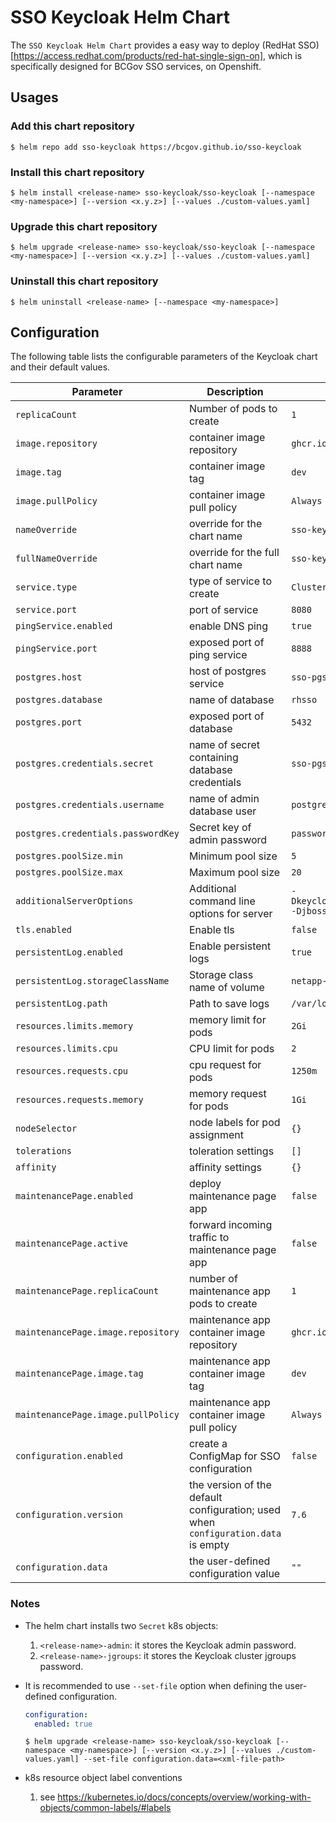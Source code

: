 # SSO Keycloak Helm Chart

The `SSO Keycloak Helm Chart` provides a easy way to deploy (RedHat SSO)[https://access.redhat.com/products/red-hat-single-sign-on], which is specifically designed for BCGov SSO services, on Openshift.

## Usages

### Add this chart repository

```console
$ helm repo add sso-keycloak https://bcgov.github.io/sso-keycloak
```

### Install this chart repository

```console
$ helm install <release-name> sso-keycloak/sso-keycloak [--namespace <my-namespace>] [--version <x.y.z>] [--values ./custom-values.yaml]
```

### Upgrade this chart repository

```console
$ helm upgrade <release-name> sso-keycloak/sso-keycloak [--namespace <my-namespace>] [--version <x.y.z>] [--values ./custom-values.yaml]
```

### Uninstall this chart repository

```console
$ helm uninstall <release-name> [--namespace <my-namespace>]
```

## Configuration

The following table lists the configurable parameters of the Keycloak chart and their default values.

| Parameter                          | Description                                                                       | Default                                                                                    |
| ---------------------------------- | --------------------------------------------------------------------------------- | ------------------------------------------------------------------------------------------ |
| `replicaCount`                     | Number of pods to create                                                          | `1`                                                                                        |
| `image.repository`                 | container image repository                                                        | `ghcr.io/bcgov/sso`                                                                        |
| `image.tag`                        | container image tag                                                               | `dev`                                                                                      |
| `image.pullPolicy`                 | container image pull policy                                                       | `Always`                                                                                   |
| `nameOverride`                     | override for the chart name                                                       | `sso-keycloak`                                                                             |
| `fullNameOverride`                 | override for the full chart name                                                  | `sso-keycloak`                                                                             |
| `service.type`                     | type of service to create                                                         | `ClusterIP`                                                                                |
| `service.port`                     | port of service                                                                   | `8080`                                                                                     |
| `pingService.enabled`              | enable DNS ping                                                                   | `true`                                                                                     |
| `pingService.port`                 | exposed port of ping service                                                      | `8888`                                                                                     |
| `postgres.host`                    | host of postgres service                                                          | `sso-pgsql-master`                                                                         |
| `postgres.database`                | name of database                                                                  | `rhsso`                                                                                    |
| `postgres.port`                    | exposed port of database                                                          | `5432`                                                                                     |
| `postgres.credentials.secret`      | name of secret containing database credentials                                    | `sso-pgsql`                                                                                |
| `postgres.credentials.username`    | name of admin database user                                                       | `postgres`                                                                                 |
| `postgres.credentials.passwordKey` | Secret key of admin password                                                      | `password-superuser`                                                                       |
| `postgres.poolSize.min`            | Minimum pool size                                                                 | `5`                                                                                        |
| `postgres.poolSize.max`            | Maximum pool size                                                                 | `20`                                                                                       |
| `additionalServerOptions`          | Additional command line options for server                                        | `-Dkeycloak.profile.feature.authorization=enabled -Djboss.persistent.log.dir=/var/log/eap` |
| `tls.enabled`                      | Enable tls                                                                        | `false`                                                                                    |
| `persistentLog.enabled`            | Enable persistent logs                                                            | `true`                                                                                     |
| `persistentLog.storageClassName`   | Storage class name of volume                                                      | `netapp-file-standard`                                                                     |
| `persistentLog.path`               | Path to save logs                                                                 | `/var/log/eap`                                                                             |
| `resources.limits.memory`          | memory limit for pods                                                             | `2Gi`                                                                                      |
| `resources.limits.cpu`             | CPU limit for pods                                                                | `2`                                                                                        |
| `resources.requests.cpu`           | cpu request for pods                                                              | `1250m`                                                                                    |
| `resources.requests.memory`        | memory request for pods                                                           | `1Gi`                                                                                      |
| `nodeSelector`                     | node labels for pod assignment                                                    | `{}`                                                                                       |
| `tolerations`                      | toleration settings                                                               | `[]`                                                                                       |
| `affinity`                         | affinity settings                                                                 | `{}`                                                                                       |
| `maintenancePage.enabled`          | deploy maintenance page app                                                       | `false`                                                                                    |
| `maintenancePage.active`           | forward incoming traffic to maintenance page app                                  | `false`                                                                                    |
| `maintenancePage.replicaCount`     | number of maintenance app pods to create                                          | `1`                                                                                        |
| `maintenancePage.image.repository` | maintenance app container image repository                                        | `ghcr.io/bcgov/sso-maintenance`                                                            |
| `maintenancePage.image.tag`        | maintenance app container image tag                                               | `dev`                                                                                      |
| `maintenancePage.image.pullPolicy` | maintenance app container image pull policy                                       | `Always`                                                                                   |
| `configuration.enabled`            | create a ConfigMap for SSO configuration                                          | `false`                                                                                    |
| `configuration.version`            | the version of the default configuration; used when `configuration.data` is empty | `7.6`                                                                                      |
| `configuration.data`               | the user-defined configuration value                                              | `""`                                                                                       |

### Notes

- The helm chart installs two `Secret` k8s objects:

  1. `<release-name>-admin`: it stores the Keycloak admin password.
  2. `<release-name>-jgroups`: it stores the Keycloak cluster jgroups password.

- It is recommended to use `--set-file` option when defining the user-defined configuration.

  ```yaml
  configuration:
    enabled: true
  ```

  ```console
  $ helm upgrade <release-name> sso-keycloak/sso-keycloak [--namespace <my-namespace>] [--version <x.y.z>] [--values ./custom-values.yaml] --set-file configuration.data=<xml-file-path>
  ```

- k8s resource object label conventions
  1. see https://kubernetes.io/docs/concepts/overview/working-with-objects/common-labels/#labels

